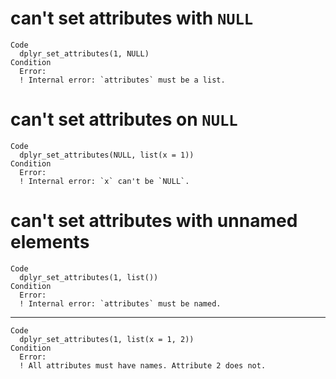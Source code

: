 # can't set attributes with `NULL`

    Code
      dplyr_set_attributes(1, NULL)
    Condition
      Error:
      ! Internal error: `attributes` must be a list.

# can't set attributes on `NULL`

    Code
      dplyr_set_attributes(NULL, list(x = 1))
    Condition
      Error:
      ! Internal error: `x` can't be `NULL`.

# can't set attributes with unnamed elements

    Code
      dplyr_set_attributes(1, list())
    Condition
      Error:
      ! Internal error: `attributes` must be named.

---

    Code
      dplyr_set_attributes(1, list(x = 1, 2))
    Condition
      Error:
      ! All attributes must have names. Attribute 2 does not.

